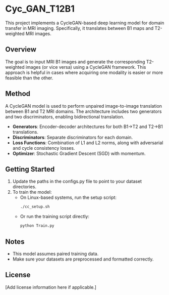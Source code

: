 # Cyc_GAN_T12B1

This project implements a CycleGAN-based deep learning model for domain transfer in MRI imaging. Specifically, it translates between B1 maps and T2-weighted MRI images.

## Overview

The goal is to input MRI B1 images and generate the corresponding T2-weighted images (or vice versa) using a CycleGAN framework. This approach is helpful in cases where acquiring one modality is easier or more feasible than the other.

## Method

A CycleGAN model is used to perform unpaired image-to-image translation between B1 and T2 MRI domains. The architecture includes two generators and two discriminators, enabling bidirectional translation.

- **Generators**: Encoder-decoder architectures for both B1→T2 and T2→B1 translations.
- **Discriminators**: Separate discriminators for each domain.
- **Loss Functions**: Combination of L1 and L2 norms, along with adversarial and cycle consistency losses.
- **Optimizer**: Stochastic Gradient Descent (SGD) with momentum.

## Getting Started

1. Update the paths in the configs.py file to point to your dataset directories.
2. To train the model:
   - On Linux-based systems, run the setup script:  
     ```bash
     ./cc_setup.sh
     ```
   - Or run the training script directly:  
     ```bash
     python Train.py
     ```

## Notes

- This model assumes paired training data.
- Make sure your datasets are preprocessed and formatted correctly.

## License

[Add license information here if applicable.]

